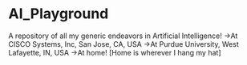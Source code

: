 # AI_Playground
A repository of all my generic endeavors in Artificial Intelligence!
->At CISCO Systems, Inc, San Jose, CA, USA
->At Purdue University, West Lafayette, IN, USA
->At home! [Home is wherever I hang my hat]
